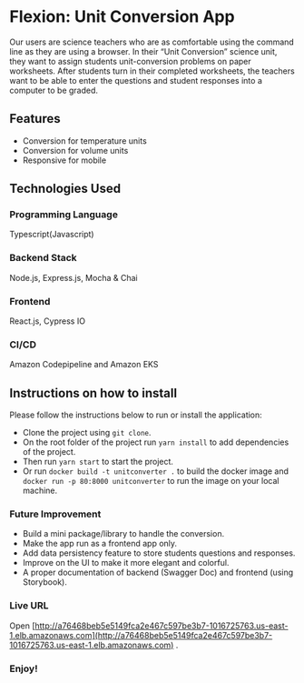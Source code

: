 # Flexion: Unit Conversion App

Our users are science teachers who are as comfortable using the command line as they are using a browser. In their “Unit Conversion” science unit, they want to assign students unit-conversion problems on paper worksheets. After students turn in their completed worksheets, the teachers want to be able to enter the questions and student responses into a computer to be graded.

## Features

- Conversion for temperature units
- Conversion for volume units
- Responsive for mobile

## Technologies Used

### Programming Language

Typescript(Javascript)

### Backend Stack

Node.js, Express.js, Mocha & Chai

### Frontend

React.js, Cypress IO

### CI/CD

Amazon Codepipeline and Amazon EKS

## Instructions on how to install

Please follow the instructions below to run or install the application:

- Clone the project using `git clone`.
- On the root folder of the project run `yarn install` to add dependencies of the project.
- Then run `yarn start` to start the project.
- Or run `docker build -t unitconverter .` to build the docker image and `docker run -p 80:8000 unitconverter` to run the image on your local machine.

### Future Improvement

- Build a mini package/library to handle the conversion.
- Make the app run as a frontend app only.
- Add data persistency feature to store students questions and responses.
- Improve on the UI to make it more elegant and colorful.
- A proper documentation of backend (Swagger Doc) and frontend (using Storybook).

### Live URL

Open [http://a76468beb5e5149fca2e467c597be3b7-1016725763.us-east-1.elb.amazonaws.com](http://a76468beb5e5149fca2e467c597be3b7-1016725763.us-east-1.elb.amazonaws.com) .

### Enjoy!
